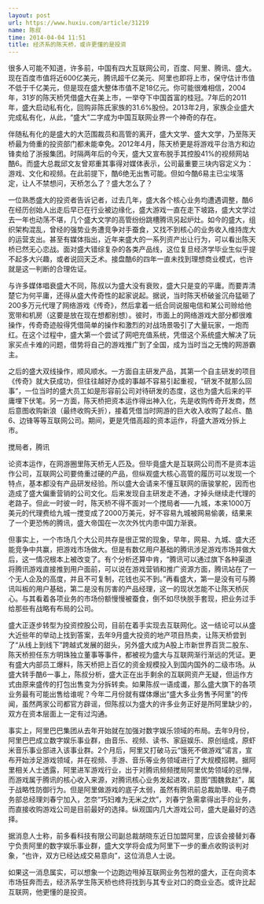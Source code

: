 ```yaml
---
layout: post
url: https://www.huxiu.com/article/31219
name: 陈叔
time: 2014-04-04 11:51
title: 经济系的陈天桥，或许更懂的是投资
---
```

很多人可能不知道，许多前，中国有四大互联网公司，百度、阿里、腾讯、盛大。现在百度市值将近600亿美元，腾讯超千亿美元、阿里也即将上市，保守估计市值不低于千亿美元，但是现在盛大整体市值不足18亿元。你可能很难相信，2004年，31岁的陈天桥凭借盛大在美上市，一举夺下中国首富的桂冠。7年后的2011年，盛大启动私有化，回购非陈氏家族的31.6%股份。2013年2月，家族企业盛大完成私有化，从此，“盛大”二字成为中国互联网业界一个神奇的存在。

伴随私有化的是盛大的大范围裁员和高管的离开，盛大文学、盛大文学，乃至陈天桥最为倚重的投资部门都未能幸免。2012年4月，陈天桥更是将游戏平台浩方和边锋卖给了浙报集团。时隔两年后的今天，盛大又宣布脱手其控股41%的视频网站酷6。而盛大总裁邱文友曾郑重其事得对媒体表示，公司最重要三块内容定义为：游戏、文化和视频。在此前提下，酷6绝无出售可能。但如今酷6易主已尘埃落定，让人不禁想问，天桥怎么了？盛大怎么了？

一位熟悉盛大的投资者告诉记者，过去几年，盛大各个核心业务均遭遇调整，酷6在经历创始人出走后早已在行业被边缘化，盛大游戏一直在走下坡路，盛大文学过去一年也动荡不堪，几个盛大文学的高管纷纷跳槽腾讯另起炉灶。如今的盛大，组织架构混乱，曾经的强势业务遭竞争对手蚕食，又找不到核心的业务收入维持庞大的运营支出。甚至有媒体指出，近年来盛大的一系列资产出让行为，可以看出陈天桥已然无心恋战。面对盛大错综复杂的各类产品线，这位复旦经济学毕业生似乎提不起多大兴趣，或者说回天乏术。接盘酷6的四年一直未找到理想商业模式，也许就是这一判断的合理佐证。

与许多媒体唱衰盛大不同，陈叔以为盛大没有衰败，盛大只是变的平庸。而要弄清楚它为何平庸，还得从盛大传奇性的起家说起。据说，当时陈天桥破釜沉舟猛砸了200多万元代理了网络游戏《传奇》，然后拿着一纸合同说服电信和某公司赊给他宽带和机房（这要是放在现在想都别想）。彼时，市面上的网络游戏大部分都很难操作，传奇奇迹般得凭借简单的操作和激烈的对战场景吸引了大量玩家，一炮而红。在这个过程中，盛大第一个尝试了网吧充值系统，凭借这个系统盛大解决了玩家买点卡难的问题，借势将自己的游戏推广到了全国，成为当时当之无愧的网游霸主。

之后的盛大双线操作，顺风顺水。一方面自主研发产品，其第一个自主研发的项目《传奇》就大获成功，但往往越好办成的事越不容易引起重视，“研发不就那么回事”，一位当时的盛大员工如是形容前公司对待研发的态度，这也为盛大后来的平庸埋下伏笔。另一方面，陈天桥把资本运作得出神入化，先是收购传奇开发商，然后意图收购新浪（最终收购夭折），接着凭借当时网游的巨大收入收购了起点、酷6、边锋等等互联网公司。期间，更是凭借高超的资本运作，将盛大游戏分拆上市。

搅局者，腾讯

论资本运作，在网游圈里陈天桥无人匹及。但毕竟盛大是互联网公司而不是资本运作公司，互联网公司要倚重过硬的产品，但纵观盛大核心高管的履历可以发现一个特点，基本都没有产品研发经验。所以盛大会请来不懂互联网的唐骏掌舵，因而也造成了盛大偏重营销的公司文化。后来发现自主研发走不通，才掉头继续走代理的老路子。但此一时彼一时，陈天桥不得不面对一个搅局者——九城，本来1000万美元的代理费给九城一搅变成了2000万美元，好不容易九城被网易偷袭，结果来了一个更恐怖的腾讯，盛大帝国在一次次外忧内患中国力渐衰。

但事实上，一个市场几个大公司共存是很正常的现象，早年，网易、九城、盛大还能竞争中共赢，把游戏市场做大。但是有数亿用户基础的腾讯涉足游戏市场并做大后，这一情况根本上被改变了。有个分析还算中肯，“腾讯可以通过旗下各种渠道将腾讯游戏直接推到用户面前，可以说在游戏营销和推广资源方面，腾讯站在了一个无人企及的高度，并且不可复制，花钱也买不到。”再看盛大，第一是没有可与腾讯叫板的用户基础，第二是没有厉害的产品经理，这一的现状怎能不让陈天桥灰心。与其看着各项业务的市场份额慢慢被蚕食，倒不如尽快脱手套现，把业务过手给那些有战略有布局的公司。

盛大正逐步转型为投资控股公司，目前在着手实现去互联网化。这一结论可以从盛大近些年的举动上找到答案，去年9月盛大投资的地产项目热卖，让陈天桥尝到了“从线上到线下”跨越式发展的甜头，另外盛大成为A股上市新世界百货二股东、陈天桥担任东方明珠独立董事等事件，都被视为盛大与互联网渐行渐远的凭证。更有盛大内部员工爆料，陈天桥把上百亿的资金规模投入到国内国外的二级市场。从盛大转手酷6一事上，陈叔分析，盛大正在出手剩余的互联网资产无疑，但运作方式由原来盛传的打包出售变为分拆转卖。如果陈叔一语成谶，那么盛大旗下的各项业务最有可能出售给谁呢？今年二月份就有媒体爆出“盛大多业务售予阿里”的传闻，虽然两家公司都官方辟谣，但陈叔以为盛大的许多业务正好是所阿里缺少的，双方在资本层面上一定有过沟通。

事实上，阿里巴巴集团从去年开始就在加强对数字娱乐领域的布局。去年9月份，阿里巴巴成立数字娱乐事业群，由音乐、视频、读书、家庭娱乐、原创组成，原虾米音乐事业部进入该事业群。2个月后，阿里又打破马云“饿死不做游戏”诺言，宣布开始涉足游戏领域，并在视频、手游、音乐等业务领域进行了大规模招聘。据阿里相关人士透露，阿里进军游戏行业，出于对腾讯频频搅局阿里优势领域的忌惮，而游戏属于腾讯的核心收入来源，对腾讯核心业务发起进攻，意图“围魏救赵”，属于战略性防御行为。但是阿里做游戏的底子太弱，虽然有腾讯前总裁助理、电子商务部总经理刘春宁加入，怎奈“巧妇难为无米之炊”，刘春宁急需拿得出手的业务，而直接收购游戏公司是目前最好的选择。纵观国内几大游戏公司，盛大是最好的选择。

据消息人士称，前多看科技有限公司副总裁胡晓东近日加盟阿里，应该会接替刘春宁负责阿里的数字娱乐事业群，盛大文学将会成为阿里下一步的重点收购谈判对象，“也许，双方已经达成交易意向”，这位消息人士说。

如果这一消息属实，可以想象一个边跑边甩掉互联网业务包袱的盛大，正在向资本市场狂奔而去，经济系学生陈天桥也终将找到与其专业对口的商业业态。或许比起互联网，他更懂的是投资。

